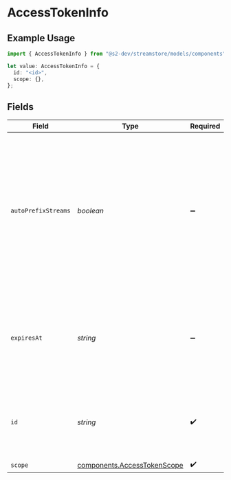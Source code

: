 # AccessTokenInfo

## Example Usage

```typescript
import { AccessTokenInfo } from "@s2-dev/streamstore/models/components";

let value: AccessTokenInfo = {
  id: "<id>",
  scope: {},
};
```

## Fields

| Field                                                                                                                                                                                             | Type                                                                                                                                                                                              | Required                                                                                                                                                                                          | Description                                                                                                                                                                                       |
| ------------------------------------------------------------------------------------------------------------------------------------------------------------------------------------------------- | ------------------------------------------------------------------------------------------------------------------------------------------------------------------------------------------------- | ------------------------------------------------------------------------------------------------------------------------------------------------------------------------------------------------- | ------------------------------------------------------------------------------------------------------------------------------------------------------------------------------------------------- |
| `autoPrefixStreams`                                                                                                                                                                               | *boolean*                                                                                                                                                                                         | :heavy_minus_sign:                                                                                                                                                                                | Namespace streams based on the configured stream-level scope, which must be a prefix.<br/>Stream name arguments will be automatically prefixed, and the prefix will be stripped<br/>when listing streams. |
| `expiresAt`                                                                                                                                                                                       | *string*                                                                                                                                                                                          | :heavy_minus_sign:                                                                                                                                                                                | Expiration time in seconds since Unix epoch.<br/>If not set, the expiration will be set to that of the requestor's token.                                                                         |
| `id`                                                                                                                                                                                              | *string*                                                                                                                                                                                          | :heavy_check_mark:                                                                                                                                                                                | Access token ID.<br/>It must be unique to the account and between 1 and 96 characters.                                                                                                            |
| `scope`                                                                                                                                                                                           | [components.AccessTokenScope](../../models/components/accesstokenscope.md)                                                                                                                        | :heavy_check_mark:                                                                                                                                                                                | N/A                                                                                                                                                                                               |